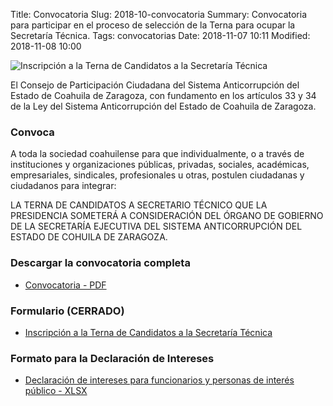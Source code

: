 Title: Convocatoria
Slug: 2018-10-convocatoria
Summary: Convocatoria para participar en el proceso de selección de la Terna para ocupar la Secretaría Técnica.
Tags: convocatorias
Date: 2018-11-07 10:11
Modified: 2018-11-08 10:00


<img class="img-fluid" src="convocatoria-secretario-tecnico.jpg" alt="Inscripción a la Terna de Candidatos a la Secretaría Técnica">

El Consejo de Participación Ciudadana del Sistema Anticorrupción del Estado de Coahuila de Zaragoza, con fundamento en los artículos 33 y 34 de la Ley del Sistema Anticorrupción del Estado de Coahuila de Zaragoza.

### Convoca

A toda la sociedad coahuilense para que individualmente, o a través de instituciones y organizaciones públicas, privadas, sociales, académicas, empresariales, sindicales, profesionales u otras, postulen ciudadanas y ciudadanos para integrar:

LA TERNA DE CANDIDATOS A SECRETARIO TÉCNICO QUE LA PRESIDENCIA SOMETERÁ A CONSIDERACIÓN DEL ÓRGANO DE GOBIERNO DE LA SECRETARÍA EJECUTIVA DEL SISTEMA ANTICORRUPCIÓN DEL ESTADO DE COHUILA DE ZARAGOZA.

### Descargar la convocatoria completa

* [Convocatoria - PDF](convocatoria.pdf)

### Formulario (CERRADO)

* [Inscripción a la Terna de Candidatos a la Secretaría Técnica](https://goo.gl/forms/BQAVc1yhv8giwNAc2)

### Formato para la Declaración de Intereses

* [Declaración de intereses para funcionarios y personas de interés público - XLSX](/documentos/2017-10-09-formato-declaracion-intereses/declaracion-de-intereses.xlsx)
